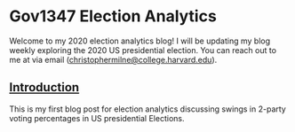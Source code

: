 # Gov1347 Election Analytics
Welcome to my 2020 election analytics blog! I will be updating my blog weekly exploring the 2020 US presidential election. You can reach out to me at via email (christophermilne@college.harvard.edu).

## [Introduction](posts/introduction.md)
This is my first blog post for election analytics discussing swings in 2-party voting percentages in US presidential Elections.